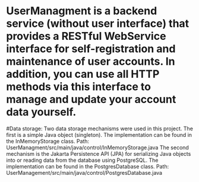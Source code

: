 # UserManagment is a backend service (without user interface)  that provides a RESTful WebService interface for self-registration and maintenance of user accounts. In addition, you can use all  HTTP methods via this interface to manage and update your account data yourself.

#Data storage:
Two data storage mechanisms were used in this project. 
The first is a simple Java object (singleton). The implementation can be found in the InMemoryStorage class. 
Path: UserManagment/src/main/java/control/InMemoryStorage.java 
The second mechanism is the Jakarta Persistence API (JPA) for serializing Java objects into or reading data from the database using PostgreSQL. The implementation can be found in the PostgresDatabase class. 
Path: UserManagement/src/main/java/control/PostgresDatabase.java

